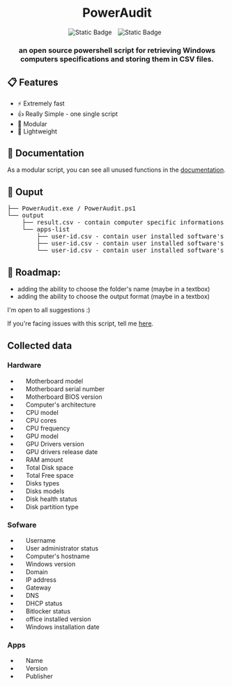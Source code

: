 <div align="center">
<h1>PowerAudit</h1>
<img alt="Static Badge" src="https://img.shields.io/badge/windows_version-8.1_%7C_10_%7C_11-green?style=for-the-badge&logo=windows&labelColor=%23313244&color=%2389dceb" style="margin-right: 10px">
<img alt="Static Badge" src="https://img.shields.io/badge/Release-v0.5-green?style=for-the-badge&labelColor=%23313244&color=%23a6e3a1" style="margin-right: 10px">
<h3>
an open source powershell script for retrieving Windows computers specifications and storing them in CSV files.
</h3>
</div>

## 📋 Features

- ⚡ Extremely fast
- 👍 Really Simple - one single script
- 🔧 Modular
- 🍃 Lightweight

## 📓 Documentation
As a modular script, you can see all unused functions in the [documentation](https://github.com/spartanfant0me/PowerShell-Audit-Tool/wiki/Documentation).

## 📁 Ouput
<pre>
├── PowerAudit.exe / PowerAudit.ps1
└── output
    ├── result.csv - contain computer specific informations
    └── apps-list
        ├── user-id.csv - contain user installed software's 
        ├── user-id.csv - contain user installed software's
        └── user-id.csv - contain user installed software's
</pre>

## 🚧 Roadmap:
- adding the ability to choose the folder's name (maybe in a textbox)
- adding the ability to choose the output format (maybe in a textbox)


I'm open to all suggestions :)

If you're facing issues with this script, tell me [here](https://github.com/Yelodress/PowerShell-Audit-Tool/issues).

## Collected data 
### Hardware
- <img src="https://api.iconify.design/bi:motherboard-fill.svg?color=%23cdd6f4" height="15" alt=""> Motherboard model
- <img src="https://api.iconify.design/bi:motherboard-fill.svg?color=%23cdd6f4" height="15" alt=""> Motherboard serial number
- <img src="https://api.iconify.design/bi:motherboard-fill.svg?color=%23cdd6f4" height="15" alt=""> Motherboard BIOS version
- <img src="https://api.iconify.design/ri:cpu-line.svg?color=%23cdd6f4" height="15" alt=""> Computer's architecture
- <img src="https://api.iconify.design/ri:cpu-line.svg?color=%23cdd6f4" height="15" alt=""> CPU model
- <img src="https://api.iconify.design/ri:cpu-line.svg?color=%23cdd6f4" height="15" alt=""> CPU cores
- <img src="https://api.iconify.design/ri:cpu-line.svg?color=%23cdd6f4" height="15" alt=""> CPU frequency
- <img src="https://api.iconify.design/bi:gpu-card.svg?color=%23cdd6f4" height="15" alt=""> GPU model
- <img src="https://api.iconify.design/bi:gpu-card.svg?color=%23cdd6f4" height="15" alt=""> GPU Drivers version
- <img src="https://api.iconify.design/bi:gpu-card.svg?color=%23cdd6f4" height="15"  alt=""> GPU drivers release date
- <img src="https://api.iconify.design/clarity:memory-solid.svg?color=%23cdd6f4" height="15"  alt=""> RAM amount
- <img src="https://api.iconify.design/mdi:harddisk.svg?color=%23cdd6f4" height="15"  alt=""> Total Disk space
- <img src="https://api.iconify.design/mdi:harddisk.svg?color=%23cdd6f4" height="15"  alt=""> Total Free space
- <img src="https://api.iconify.design/mdi:harddisk.svg?color=%23cdd6f4" height="15"  alt=""> Disks types
- <img src="https://api.iconify.design/mdi:harddisk.svg?color=%23cdd6f4" height="15"  alt=""> Disks models
- <img src="https://api.iconify.design/mdi:harddisk.svg?color=%23cdd6f4" height="15"  alt=""> Disk health status
- <img src="https://api.iconify.design/mdi:harddisk.svg?color=%23cdd6f4" height="15"  alt=""> Disk partition type
### Sofware
- <img src="https://api.iconify.design/mdi:account.svg?color=%23cdd6f4" height="15"  alt=""> Username
- <img src="https://api.iconify.design/material-symbols:admin-panel-settings.svg?color=%23cdd6f4" height="15"  alt=""> User administrator status
- <img src="https://api.iconify.design/ph:computer-tower-fill.svg?color=%23cdd6f4" height="15"  alt=""> Computer's hostname
- <img src="https://api.iconify.design/mdi:microsoft-windows.svg?color=%23cdd6f4" height="15"  alt=""> Windows version
- <img src="https://api.iconify.design/material-symbols:domain.svg?color=%23cdd6f4" height="15"  alt=""> Domain
- <img src="https://api.iconify.design/mdi:ip-network.svg?color=%23cdd6f4" height="15"  alt=""> IP address
- <img src="https://api.iconify.design/material-symbols:router.svg?color=%23cdd6f4" height="15"  alt=""> Gateway
- <img src="https://api.iconify.design/material-symbols:dns.svg?color=%23cdd6f4" height="15"  alt=""> DNS
- <img src="https://api.iconify.design/mdi:server.svg?color=%23cdd6f4" height="15"  alt=""> DHCP status
- <img src="https://api.iconify.design/material-symbols:lock.svg?color=%23cdd6f4" height="15"  alt=""> Bitlocker status
- <img src="https://api.iconify.design/mdi:microsoft-office.svg?color=%23cdd6f4" height="15"  alt=""> office installed version
- <img src="https://api.iconify.design/material-symbols:calendar-month.svg?color=%23cdd6f4" height="15"  alt=""> Windows installation date
### Apps
- <img src="https://api.iconify.design/mdi:file.svg?color=%23cdd6f4" height="15"  alt=""> Name
- <img src="https://api.iconify.design/mdi:file-arrow-left-right.svg?color=%23cdd6f4" height="15"  alt=""> Version
- <img src="https://api.iconify.design/mdi:file-account.svg?color=%23cdd6f4" height="15"  alt=""> Publisher
